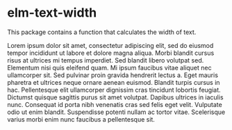 # elm-text-width
This package contains a function that calculates the width of text.

Lorem ipsum dolor sit amet, consectetur adipiscing elit, sed do eiusmod tempor incididunt ut labore et dolore magna aliqua. Morbi blandit cursus risus at ultrices mi tempus imperdiet. Sed blandit libero volutpat sed. Elementum nisi quis eleifend quam. Mi ipsum faucibus vitae aliquet nec ullamcorper sit. Sed pulvinar proin gravida hendrerit lectus a. Eget mauris pharetra et ultrices neque ornare aenean euismod. Blandit turpis cursus in hac. Pellentesque elit ullamcorper dignissim cras tincidunt lobortis feugiat. Dictumst quisque sagittis purus sit amet volutpat. Dapibus ultrices in iaculis nunc. Consequat id porta nibh venenatis cras sed felis eget velit. Vulputate odio ut enim blandit. Suspendisse potenti nullam ac tortor vitae. Scelerisque varius morbi enim nunc faucibus a pellentesque sit.
